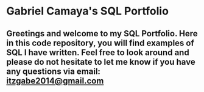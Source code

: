 # Gabriel Camaya's SQL Portfolio

## Greetings and welcome to my SQL Portfolio.  Here in this code repository, you will find examples of SQL I have written.  Feel free to look around and please do not hesitate to let me know if you have any questions via email: itzgabe2014@gmail.com
